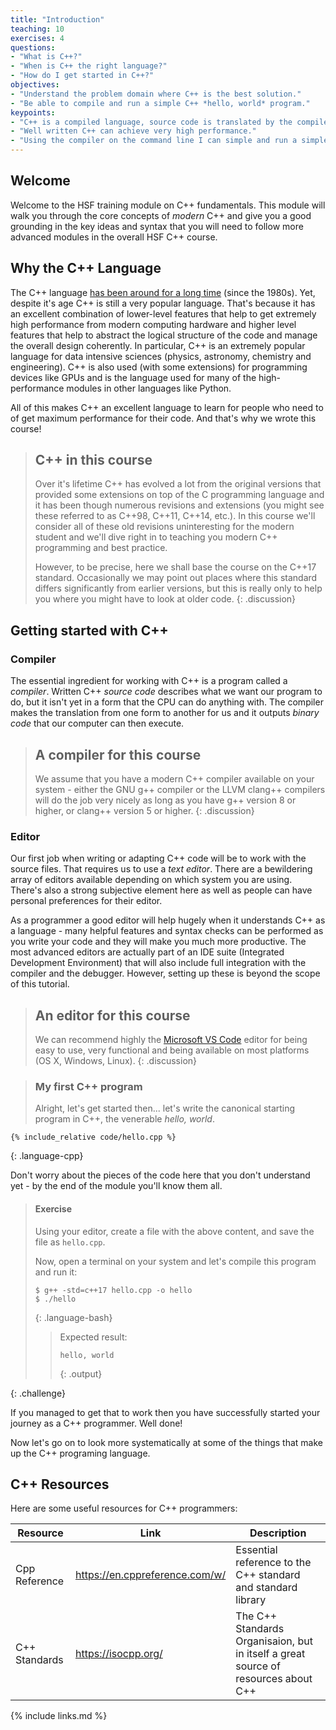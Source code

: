 ```yaml
---
title: "Introduction"
teaching: 10
exercises: 4
questions:
- "What is C++?"
- "When is C++ the right language?"
- "How do I get started in C++?"
objectives:
- "Understand the problem domain where C++ is the best solution."
- "Be able to compile and run a simple C++ *hello, world* program."
keypoints:
- "C++ is a compiled language, source code is translated by the compiler to machine specific binaries."
- "Well written C++ can achieve very high performance."
- "Using the compiler on the command line I can simple and run a simple C++ program."
---
```

## Welcome

Welcome to the HSF training module on C++ fundamentals. This module will walk
you through the core concepts of *modern* C++ and give you a good grounding
in the key ideas and syntax that you will need to follow more advanced
modules in the overall HSF C++ course.

## Why the C++ Language

The C++ language [has been around for a long
time](https://en.wikipedia.org/wiki/C%2B%2B) (since the 1980s). Yet, despite
it's age C++ is still a very popular language. That's because it has an
excellent combination of lower-level features that help to get extremely high
performance from modern computing hardware and higher level features that help
to abstract the logical structure of the code and manage the overall design
coherently. In particular, C++ is an extremely popular language for data
intensive sciences (physics, astronomy, chemistry and engineering). C++ is also
used (with some extensions) for programming devices like GPUs and is the
language used for many of the high-performance modules in other languages like
Python.

All of this makes C++ an excellent language to learn for people who need to
of get maximum performance for their code. And that's why we wrote this
course!

> ## C++ in this course
>
> Over it's lifetime C++ has evolved a lot from the original versions that
> provided some extensions on top of the C programming language and it has been
> though numerous revisions and extensions (you might see these referred to as
> C++98, C++11, C++14, etc.). In this course we'll consider all of these old
> revisions uninteresting for the modern student and we'll dive right in to
> teaching you modern C++ programming and best practice.
>
> However, to be precise, here we shall base the course on the C++17 standard.
> Occasionally we may point out places where this standard differs significantly
> from earlier versions, but this is really only to help you where you might
> have to look at older code.
{: .discussion}

## Getting started with C++

### Compiler

The essential ingredient for working with C++ is a program called a *compiler*.
Written C++ *source code* describes what we want our program to do, but it isn't
yet in a form that the CPU can do anything with. The compiler makes the translation
from one form to another for us and it outputs *binary code* that our
computer can then execute.


> ## A compiler for this course
>
> We assume that you have a modern C++ compiler available on your system - either
> the GNU g++ compiler or the LLVM clang++ compilers will do the job very nicely
> as long as you have g++ version 8 or higher, or clang++ version 5 or higher.
{: .discussion}

### Editor

Our first job when writing or adapting C++ code will be to work with the source
files. That requires us to use a *text editor*. There are a bewildering array
of editors available depending on which system you are using. There's also
a strong subjective element here as well as people can have personal preferences
for their editor.

As a programmer a good editor will help hugely when it understands C++ as a
language - many helpful features and syntax checks can be performed as you
write your code and they will make you much more productive. The most advanced
editors are actually part of an IDE suite (Integrated Development Environment)
that will also include full integration with the compiler and the debugger.
However, setting up these is beyond the scope of this tutorial.

> ## An editor for this course
>
> We can recommend highly the
> [Microsoft VS Code](https://code.visualstudio.com/) editor
> for being easy to use, very functional and being available on
> most platforms (OS X, Windows, Linux).
{: .discussion}

> ### My first C++ program
> 
> Alright, let's get started then... let's write the
> canonical starting program in C++, the venerable *hello, world*.

~~~
{% include_relative code/hello.cpp %}
~~~
{: .language-cpp}



Don't worry about the pieces of the code here that you don't understand yet - by the end of the module
you'll know them all.

> #### Exercise
> 
> Using your editor, create a file with the above content,
> and save the file as `hello.cpp`.
> 
> Now, open a terminal on your system and let's compile this program and run it:
>
> ~~~
> $ g++ -std=c++17 hello.cpp -o hello
> $ ./hello
> ~~~
> {: .language-bash}
>
> > Expected result:
> > ~~~
> > hello, world
> > ~~~
> > {: .output}
> 
{: .challenge}

If you managed to get that to work then you have successfully started your journey
as a C++ programmer. Well done!

Now let's go on to look more systematically at some of the things that make up
the C++ programing language.

## C++ Resources

Here are some useful resources for C++ programmers:

| Resource | Link | Description |
|----------|------|-------------|
| Cpp Reference | <https://en.cppreference.com/w/> | Essential reference to the C++ standard and standard library |
| C++ Standards | <https://isocpp.org/> | The C++ Standards Organisaion, but in itself a great source of resources about C++ |

{% include links.md %}

